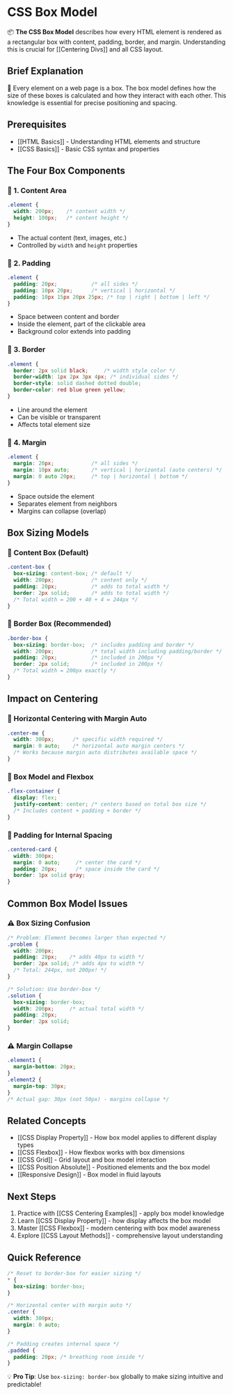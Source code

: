 # CSS Box Model

📦 **The CSS Box Model** describes how every HTML element is rendered as a rectangular box with content, padding, border, and margin. Understanding this is crucial for [[Centering Divs]] and all CSS layout.

## Brief Explanation

🔧 Every element on a web page is a box. The box model defines how the size of these boxes is calculated and how they interact with each other. This knowledge is essential for precise positioning and spacing.

## Prerequisites

- [[HTML Basics]] - Understanding HTML elements and structure
- [[CSS Basics]] - Basic CSS syntax and properties

## The Four Box Components

### 🎯 1. Content Area
```css
.element {
  width: 200px;    /* content width */
  height: 100px;   /* content height */
}
```
- The actual content (text, images, etc.)
- Controlled by `width` and `height` properties

### 🎯 2. Padding
```css
.element {
  padding: 20px;           /* all sides */
  padding: 10px 20px;      /* vertical | horizontal */
  padding: 10px 15px 20px 25px; /* top | right | bottom | left */
}
```
- Space between content and border
- Inside the element, part of the clickable area
- Background color extends into padding

### 🎯 3. Border
```css
.element {
  border: 2px solid black;     /* width style color */
  border-width: 1px 2px 3px 4px; /* individual sides */
  border-style: solid dashed dotted double;
  border-color: red blue green yellow;
}
```
- Line around the element
- Can be visible or transparent
- Affects total element size

### 🎯 4. Margin
```css
.element {
  margin: 20px;            /* all sides */
  margin: 10px auto;       /* vertical | horizontal (auto centers) */
  margin: 0 auto 20px;     /* top | horizontal | bottom */
}
```
- Space outside the element
- Separates element from neighbors
- Margins can collapse (overlap)

## Box Sizing Models

### 🌟 Content Box (Default)
```css
.content-box {
  box-sizing: content-box; /* default */
  width: 200px;            /* content only */
  padding: 20px;           /* adds to total width */
  border: 2px solid;       /* adds to total width */
  /* Total width = 200 + 40 + 4 = 244px */
}
```

### 🌟 Border Box (Recommended)
```css
.border-box {
  box-sizing: border-box;  /* includes padding and border */
  width: 200px;            /* total width including padding/border */
  padding: 20px;           /* included in 200px */
  border: 2px solid;       /* included in 200px */
  /* Total width = 200px exactly */
}
```

## Impact on Centering

### 🎨 Horizontal Centering with Margin Auto
```css
.center-me {
  width: 300px;      /* specific width required */
  margin: 0 auto;    /* horizontal auto margin centers */
  /* Works because margin auto distributes available space */
}
```

### 🎨 Box Model and Flexbox
```css
.flex-container {
  display: flex;
  justify-content: center; /* centers based on total box size */
  /* Includes content + padding + border */
}
```

### 🎨 Padding for Internal Spacing
```css
.centered-card {
  width: 300px;
  margin: 0 auto;     /* center the card */
  padding: 20px;      /* space inside the card */
  border: 1px solid gray;
}
```

## Common Box Model Issues

### ⚠️ Box Sizing Confusion
```css
/* Problem: Element becomes larger than expected */
.problem {
  width: 200px;
  padding: 20px;    /* adds 40px to width */
  border: 2px solid; /* adds 4px to width */
  /* Total: 244px, not 200px! */
}

/* Solution: Use border-box */
.solution {
  box-sizing: border-box;
  width: 200px;     /* actual total width */
  padding: 20px;
  border: 2px solid;
}
```

### ⚠️ Margin Collapse
```css
.element1 {
  margin-bottom: 20px;
}
.element2 {
  margin-top: 30px;
}
/* Actual gap: 30px (not 50px) - margins collapse */
```

## Related Concepts

- [[CSS Display Property]] - How box model applies to different display types
- [[CSS Flexbox]] - How flexbox works with box dimensions
- [[CSS Grid]] - Grid layout and box model interaction
- [[CSS Position Absolute]] - Positioned elements and the box model
- [[Responsive Design]] - Box model in fluid layouts

## Next Steps

1. Practice with [[CSS Centering Examples]] - apply box model knowledge
2. Learn [[CSS Display Property]] - how display affects the box model
3. Master [[CSS Flexbox]] - modern centering with box model awareness
4. Explore [[CSS Layout Methods]] - comprehensive layout understanding

## Quick Reference

```css
/* Reset to border-box for easier sizing */
* {
  box-sizing: border-box;
}

/* Horizontal center with margin auto */
.center {
  width: 300px;
  margin: 0 auto;
}

/* Padding creates internal space */
.padded {
  padding: 20px; /* breathing room inside */
}
```

💡 **Pro Tip**: Use `box-sizing: border-box` globally to make sizing intuitive and predictable!